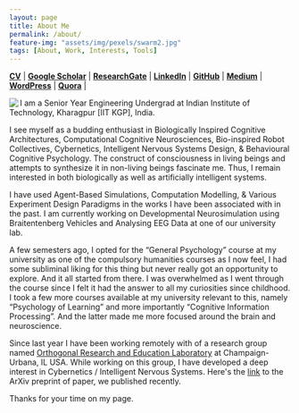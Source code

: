 ```yaml
---
layout: page
title: About Me
permalink: /about/
feature-img: "assets/img/pexels/swarm2.jpg"
tags: [About, Work, Interests, Tools]
---
```

[**CV**](https://drive.google.com/file/d/15wUozfAyUZHOXf_8XE75sXlGmZAERLuk/view?usp=sharing)    |   [**Google Scholar**](https://scholar.google.com/citations?user=FTCbGjoAAAAJ&hl=en)  |   [**ResearchGate**](https://www.researchgate.net/profile/Ankit_Gupta93)  |   [**LinkedIn**](https://www.linkedin.com/in/ankiitgupta7/)   |   [**GitHub**](https://github.com/ankiitgupta7)   |   [**Medium**](https://medium.com/@ankiitgupta7)  |   [**WordPress**](https://ankiitgupta7.wordpress.com/)    |   [**Quora**](https://www.quora.com/profile/Ankit-Gupta-1695) |



<img align="left" src="https://avatars3.githubusercontent.com/u/25341569?s=460&u=295da8eee2df232778c0b6c18fef0828a2137e01&v=4">

I am a Senior Year Engineering Undergrad at Indian Institute of Technology, Kharagpur [IIT KGP], India.


I see myself as a budding enthusiast in Biologically Inspired Cognitive Architectures, Computational Cognitive Neurosciences, Bio-inspired Robot Collectives, Cybernetics, Intelligent Nervous Systems Design, & Behavioural Cognitive Psychology. The construct of consciousness in living beings and attempts to synthesize it in non-living beings fascinate me. Thus, I remain interested in both biologically as well as artificially intelligent systems.


I have used Agent-Based Simulations, Computation Modelling, & Various Experiment Design Paradigms in the works I have been associated with in the past. I am currently working on Developmental Neurosimulation using Braitentenberg Vehicles and Analysing EEG Data at one of our university lab.

A few semesters ago, I opted for the “General Psychology” course at my university as one of the compulsory humanities courses as I now feel, I had some subliminal liking for this thing but never really got an opportunity to explore. And it all started from there. I was overwhelmed as I went through the course since I felt it had the answer to all my curiosities since childhood. I took a few more courses available at my university relevant to this, namely “Psychology of Learning” and more importantly “Cognitive Information Processing”. And the latter made me more focused around the brain and neuroscience.

Since last year I have been working remotely with of a research group named [Orthogonal Research and Education Laboratory](https://orthogonal-research.weebly.com/) at Champaign-Urbana, IL USA. While working on this group, I have developed a deep interest in Cybernetics / Intelligent Nervous Systems. Here's the [link](https://arxiv.org/abs/2003.07689) to the ArXiv preprint of paper, we published recently.

Thanks for your time on my page. 
 

